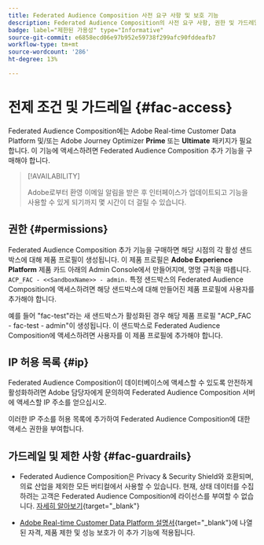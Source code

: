 ```yaml
---
title: Federated Audience Composition 사전 요구 사항 및 보호 기능
description: Federated Audience Composition의 사전 요구 사항, 권한 및 가드레일에 대해 알아봅니다.
badge: label="제한된 가용성" type="Informative"
source-git-commit: e6858ecd06e97b952e59738f299afc90fddeafb7
workflow-type: tm+mt
source-wordcount: '286'
ht-degree: 13%

---
```


# 전제 조건 및 가드레일 {#fac-access}

Federated Audience Composition에는 Adobe Real-time Customer Data Platform 및/또는 Adobe Journey Optimizer **Prime** 또는 **Ultimate** 패키지가 필요합니다. 이 기능에 액세스하려면 Federated Audience Composition 추가 기능을 구매해야 합니다.

>[!AVAILABILITY]
>
>Adobe로부터 환영 이메일 알림을 받은 후 인터페이스가 업데이트되고 기능을 사용할 수 있게 되기까지 몇 시간이 더 걸릴 수 있습니다.

## 권한 {#permissions}

Federated Audience Composition 추가 기능을 구매하면 해당 시점의 각 활성 샌드박스에 대해 제품 프로필이 생성됩니다. 이 제품 프로필은 **Adobe Experience Platform** 제품 카드 아래의 Admin Console에서 만들어지며, 명명 규칙을 따릅니다. `ACP_FAC - <<SandboxName>> - admin.` 특정 샌드박스의 Federated Audience Composition에 액세스하려면 해당 샌드박스에 대해 만들어진 제품 프로필에 사용자를 추가해야 합니다.

예를 들어 &quot;fac-test&quot;라는 새 샌드박스가 활성화된 경우 해당 제품 프로필 &quot;ACP_FAC - fac-test - admin&quot;이 생성됩니다. 이 샌드박스로 Federated Audience Composition에 액세스하려면 사용자를 이 제품 프로필에 추가해야 합니다.

## IP 허용 목록 {#ip}

Federated Audience Composition이 데이터베이스에 액세스할 수 있도록 안전하게 활성화하려면 Adobe 담당자에게 문의하여 Federated Audience Composition 서버에 액세스할 IP 주소를 얻으십시오.

이러한 IP 주소를 허용 목록에 추가하여 Federated Audience Composition에 대한 액세스 권한을 부여합니다.

## 가드레일 및 제한 사항 {#fac-guardrails}

* Federated Audience Composition은 Privacy &amp; Security Shield와 호환되며, 의료 산업을 제외한 모든 버티컬에서 사용할 수 있습니다. 현재, 상태 데이터를 수집하려는 고객은 Federated Audience Composition에 라이선스를 부여할 수 없습니다. [자세히 알아보기](https://experienceleague.adobe.com/ko/docs/events/customer-data-management-voices-recordings/governance/healthcare-shield){target="_blank"}

* [Adobe Real-time Customer Data Platform 설명서](https://experienceleague.adobe.com/ko/docs/experience-platform/profile/guardrails){target="_blank"}에 나열된 자격, 제품 제한 및 성능 보호가 이 추가 기능에 적용됩니다.
